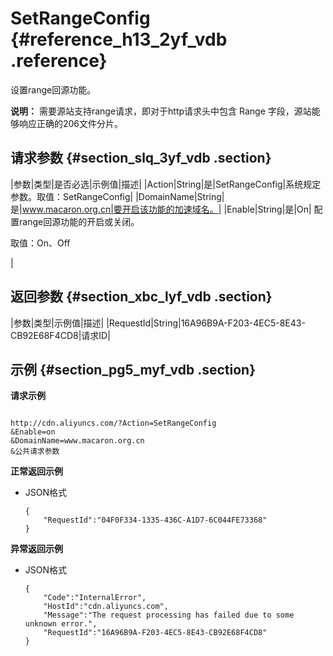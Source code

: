 # SetRangeConfig {#reference_h13_2yf_vdb .reference}

设置range回源功能。

**说明：** 需要源站支持range请求，即对于http请求头中包含 Range 字段，源站能够响应正确的206文件分片。

## 请求参数 {#section_slq_3yf_vdb .section}

|参数|类型|是否必选|示例值|描述|
|Action|String|是|SetRangeConfig|系统规定参数。取值：SetRangeConfig|
|DomainName|String|是|www.macaron.org.cn|要开启该功能的加速域名。|
|Enable|String|是|On| 配置range回源功能的开启或关闭。

 取值：On、Off

 |

## 返回参数 {#section_xbc_lyf_vdb .section}

|参数|类型|示例值|描述|
|RequestId|String|16A96B9A-F203-4EC5-8E43-CB92E68F4CD8|请求ID|

## 示例 {#section_pg5_myf_vdb .section}

**请求示例**

```

http://cdn.aliyuncs.com/?Action=SetRangeConfig
&Enable=on
&DomainName=www.macaron.org.cn
&公共请求参数
```

**正常返回示例**

-   JSON格式

    ```
    {
        "RequestId":"04F0F334-1335-436C-A1D7-6C044FE73368"
    }
    ```


**异常返回示例**

-   JSON格式

    ```
    {
        "Code":"InternalError",
        "HostId":"cdn.aliyuncs.com",
        "Message":"The request processing has failed due to some unknown error.",
        "RequestId":"16A96B9A-F203-4EC5-8E43-CB92E68F4CD8"
    }
    ```



